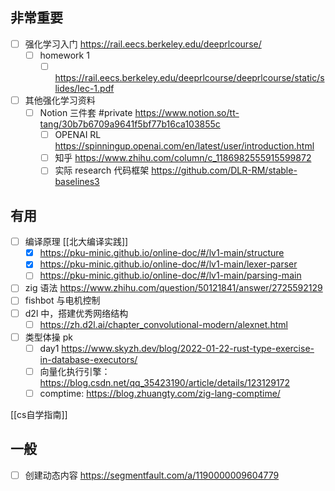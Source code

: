 ## 非常重要
- [ ] 强化学习入门 https://rail.eecs.berkeley.edu/deeprlcourse/
    - [ ] homework 1
        - [ ] https://rail.eecs.berkeley.edu/deeprlcourse/deeprlcourse/static/slides/lec-1.pdf
- [ ] 其他强化学习资料
    - [ ] Notion 三件套 #private https://www.notion.so/tt-tang/30b7b6709a9641f5bf77b16ca103855c
        - [ ] OPENAI RL https://spinningup.openai.com/en/latest/user/introduction.html
        - [ ] 知乎 https://www.zhihu.com/column/c_1186982555915599872
        - [ ] 实际 research 代码框架 https://github.com/DLR-RM/stable-baselines3

## 有用
- [ ] 编译原理 [[北大编译实践]]
    - [x] https://pku-minic.github.io/online-doc/#/lv1-main/structure
    - [x] https://pku-minic.github.io/online-doc/#/lv1-main/lexer-parser
    - [ ] https://pku-minic.github.io/online-doc/#/lv1-main/parsing-main
- [ ] zig 语法 https://www.zhihu.com/question/50121841/answer/2725592129
- [ ] fishbot 与电机控制
- [ ] d2l 中，搭建优秀网络结构
    - [ ] https://zh.d2l.ai/chapter_convolutional-modern/alexnet.html
- [ ] 类型体操 pk
    - [ ] day1 https://www.skyzh.dev/blog/2022-01-22-rust-type-exercise-in-database-executors/
    - [ ] 向量化执行引擎： https://blog.csdn.net/qq_35423190/article/details/123129172
    - [ ] comptime: https://blog.zhuangty.com/zig-lang-comptime/

[[cs自学指南]]

## 一般
- [ ] 创建动态内容 https://segmentfault.com/a/1190000009604779
